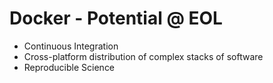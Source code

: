 # Docker - Potential @ EOL

- Continuous Integration
- Cross-platform distribution of complex stacks of software
- Reproducible Science

